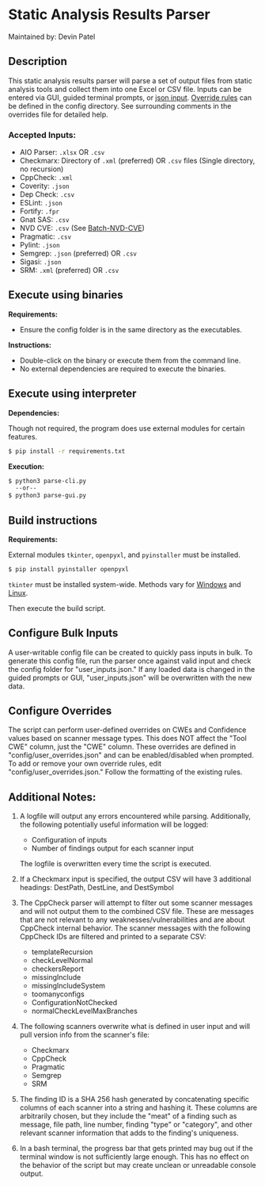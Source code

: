 # Static Analysis Results Parser

Maintained by: Devin Patel

## Description
This static analysis results parser will parse a set of output files from static analysis tools and collect them into one Excel or CSV file. Inputs can be entered via GUI, guided terminal prompts, or [json input](#configure-bulk-inputs). [Override rules](#configure-overrides) can be defined in the config directory. See surrounding comments in the overrides file for detailed help.

### Accepted Inputs:
-  AIO Parser:  `.xlsx` OR `.csv`
-  Checkmarx:   Directory of `.xml` (preferred) OR `.csv` files (Single directory, no recursion)
-  CppCheck:    `.xml`
-  Coverity:    `.json`
-  Dep Check:   `.csv`
-  ESLint:      `.json`
-  Fortify:     `.fpr`
-  Gnat SAS:    `.csv`
-  NVD CVE:     `.csv` (See [Batch-NVD-CVE](https://github.com/DevinPatel72/Batch-NVD-Query))
-  Pragmatic:   `.csv`
-  Pylint:      `.json`
-  Semgrep:     `.json` (preferred) OR `.csv`
-  Sigasi:      `.json`
-  SRM:         `.xml` (preferred) OR `.csv`


## Execute using binaries

**Requirements:**
- Ensure the config folder is in the same directory as the executables.

**Instructions:**
- Double-click on the binary or execute them from the command line.
- No external dependencies are required to execute the binaries.



## Execute using interpreter

**Dependencies:**

Though not required, the program does use external modules for certain features.

```bash
$ pip install -r requirements.txt
```

**Execution:**

```bash
$ python3 parse-cli.py
  --or--
$ python3 parse-gui.py
```


## Build instructions

**Requirements:**

External modules `tkinter`, `openpyxl`, and `pyinstaller` must be installed.

```bash
$ pip install pyinstaller openpyxl
```

`tkinter` must be installed system-wide. Methods vary for [Windows](https://www.pythonguis.com/installation/install-tkinter-windows/) and [Linux](https://www.pythonguis.com/installation/install-tkinter-linux/).

Then execute the build script.


## Configure Bulk Inputs
A user-writable config file can be created to quickly pass inputs in bulk.
To generate this config file, run the parser once against valid input and check the config folder for "user_inputs.json."
If any loaded data is changed in the guided prompts or GUI, "user_inputs.json" will be overwritten with the new data.


## Configure Overrides
The script can perform user-defined overrides on CWEs and Confidence values based on scanner message types.
This does NOT affect the "Tool CWE" column, just the "CWE" column.
These overrides are defined in "config/user_overrides.json" and can be enabled/disabled when prompted.
To add or remove your own override rules, edit "config/user_overrides.json."
Follow the formatting of the existing rules.


## Additional Notes:
1)  A logfile will output any errors encountered while parsing.
    Additionally, the following potentially useful information will be logged:
    -  Configuration of inputs
    -  Number of findings output for each scanner input
    
    The logfile is overwritten every time the script is executed.

2)  If a Checkmarx input is specified, the output CSV will have 3 additional headings: DestPath, DestLine, and DestSymbol

3)  The CppCheck parser will attempt to filter out some scanner messages and will not output them to the combined CSV file.
    These are messages that are not relevant to any weaknesses/vulnerabilities and are about CppCheck internal behavior.
    The scanner messages with the following CppCheck IDs are filtered and printed to a separate CSV:
    -  templateRecursion
    -  checkLevelNormal
    -  checkersReport
    -  missingInclude
    -  missingIncludeSystem
    -  toomanyconfigs
    -  ConfigurationNotChecked
    -  normalCheckLevelMaxBranches

4)  The following scanners overwrite what is defined in user input and will pull version info from the scanner's file:
    -  Checkmarx
    -  CppCheck
    -  Pragmatic
    -  Semgrep
    -  SRM

5)  The finding ID is a SHA 256 hash generated by concatenating specific columns of each scanner into a string
    and hashing it. These columns are arbitrarily chosen, but they include the "meat" of a finding such as message,
    file path, line number, finding "type" or "category", and other relevant scanner information that adds to the
    finding's uniqueness.

6)  In a bash terminal, the progress bar that gets printed may bug out if the terminal window is not sufficiently
    large enough. This has no effect on the behavior of the script but may create unclean or unreadable console output.
